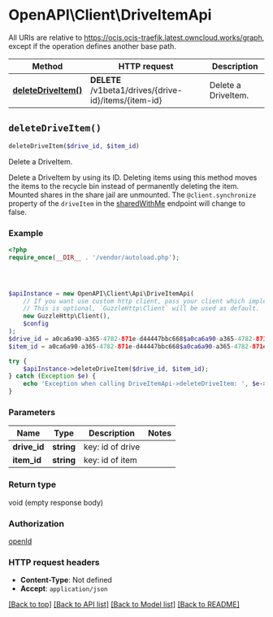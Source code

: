 # OpenAPI\Client\DriveItemApi

All URIs are relative to https://ocis.ocis-traefik.latest.owncloud.works/graph, except if the operation defines another base path.

| Method | HTTP request | Description |
| ------------- | ------------- | ------------- |
| [**deleteDriveItem()**](DriveItemApi.md#deleteDriveItem) | **DELETE** /v1beta1/drives/{drive-id}/items/{item-id} | Delete a DriveItem. |


## `deleteDriveItem()`

```php
deleteDriveItem($drive_id, $item_id)
```

Delete a DriveItem.

Delete a DriveItem by using its ID.  Deleting items using this method moves the items to the recycle bin instead of permanently deleting the item.  Mounted shares in the share jail are unmounted. The `@client.synchronize` property of the `driveItem` in the [sharedWithMe](#/me.drive/ListSharedWithMe) endpoint will change to false.

### Example

```php
<?php
require_once(__DIR__ . '/vendor/autoload.php');




$apiInstance = new OpenAPI\Client\Api\DriveItemApi(
    // If you want use custom http client, pass your client which implements `GuzzleHttp\ClientInterface`.
    // This is optional, `GuzzleHttp\Client` will be used as default.
    new GuzzleHttp\Client(),
    $config
);
$drive_id = a0ca6a90-a365-4782-871e-d44447bbc668$a0ca6a90-a365-4782-871e-d44447bbc668; // string | key: id of drive
$item_id = a0ca6a90-a365-4782-871e-d44447bbc668$a0ca6a90-a365-4782-871e-d44447bbc668!share-id; // string | key: id of item

try {
    $apiInstance->deleteDriveItem($drive_id, $item_id);
} catch (Exception $e) {
    echo 'Exception when calling DriveItemApi->deleteDriveItem: ', $e->getMessage(), PHP_EOL;
}
```

### Parameters

| Name | Type | Description  | Notes |
| ------------- | ------------- | ------------- | ------------- |
| **drive_id** | **string**| key: id of drive | |
| **item_id** | **string**| key: id of item | |

### Return type

void (empty response body)

### Authorization

[openId](../../README.md#openId)

### HTTP request headers

- **Content-Type**: Not defined
- **Accept**: `application/json`

[[Back to top]](#) [[Back to API list]](../../README.md#endpoints)
[[Back to Model list]](../../README.md#models)
[[Back to README]](../../README.md)
